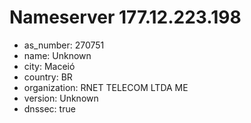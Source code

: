 # Nameserver 177.12.223.198

* as_number: 270751
* name: Unknown
* city: Maceió
* country: BR
* organization: RNET TELECOM LTDA ME
* version: Unknown
* dnssec: true
